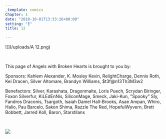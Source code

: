 ```yaml
---
_template: comics
Chapter: 1
date: "2018-10-01T13:33:26+00:00"
setting: "E"
title: 12

---
```

![](/uploads/A 12.png)

<br>

<p align="left">This page of Angels with Broken Hearts is brought to you by:</p>

<p align="left">Sponsors: Kahlem Alexander, K. Mosley Kevin, RelightCharge, Dennis Roth, Kei Dracen, Silver Altomare, Brandyn Williams, $t3f@n13Th3M3w2</p>

<p align="left">Benefactors: Silver, Karashata, Dragonmalte, Loris Puech, Scrydan Biringer, Foxon Silverfur, KiLEdEnNis, SiliconMage, Smeck, Jaki-Kun, "Spooky" Sly, Fandros Draconis, Tsargoth, Isaiah Daniel Hall-Brooks, Asae Ampan, Whiro, Halio, Pau Barcelo, Sakon Shima, Razzle The Red, HopefulWyvern, Brett Bobbett, Jarred Koll, Baron, Starstilanx </p> <br>

[![](/uploads/patreon-banner.jpg)](https://patreon.com/mbsaunders)
